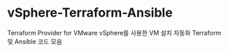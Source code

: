 # vSphere-Terraform-Ansible
Terraform Provider for VMware vSphere를 사용한 VM 설치 자동화 Terraform 및 Ansible 코드 모음
